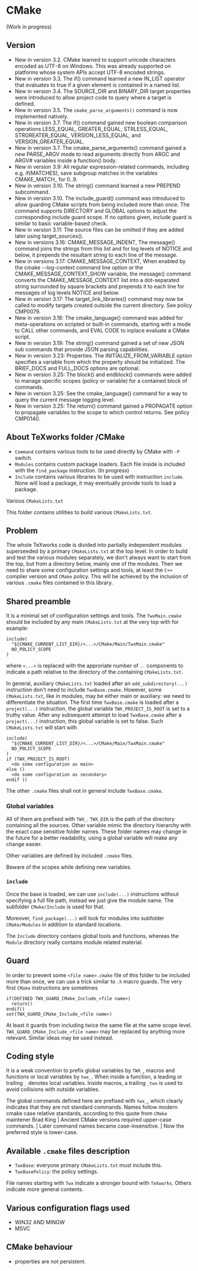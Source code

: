 # CMake

(Work in progress)

## Version

- New in version 3.2. CMake learned to support unicode characters encoded as UTF-8 on Windows. This was already supported on platforms whose system APIs accept UTF-8 encoded strings.
- New in version 3.3. The if() command learned a new IN_LIST operator that evaluates to true if a given element is contained in a named list.
- New in version 3.4. The SOURCE_DIR and BINARY_DIR target properties were introduced to allow project code to query where a target is defined.
- New in version 3.5. The `cmake_parse_arguments()` command is now implemented natively.
- New in version 3.7. The if() command gained new boolean comparison operations LESS_EQUAL, GREATER_EQUAL, STRLESS_EQUAL, STRGREATER_EQUAL, VERSION_LESS_EQUAL, and VERSION_GREATER_EQUAL.
- New in version 3.7. The cmake_parse_arguments() command gained a new PARSE_ARGV mode to read arguments directly from ARGC and ARGV# variables inside a function() body.
- New in version 3.9: All regular expression-related commands, including e.g. if(MATCHES), save subgroup matches in the variables CMAKE_MATCH_<n> for <n> 0..9.
- New in version 3.10. The string() command learned a new PREPEND subcommand.
- New in version 3.10. The include_guard() command was introduced to allow guarding CMake scripts from being included more than once. The command supports DIRECTORY and GLOBAL options to adjust the corresponding include guard scope. If no options given, include guard is similar to basic variable-based check.
- New in version 3.11: The source files can be omitted if they are added later using target_sources().
- New in versions 3.16: CMAKE_MESSAGE_INDENT, The message() command joins the strings from this list and for log levels of NOTICE and below, it prepends the resultant string to each line of the message.
- New in versions 3.17: CMAKE_MESSAGE_CONTEXT, When enabled by the cmake --log-context command line option or the CMAKE_MESSAGE_CONTEXT_SHOW variable, the message() command converts the CMAKE_MESSAGE_CONTEXT list into a dot-separated string surrounded by square brackets and prepends it to each line for messages of log levels NOTICE and below.
- New in version 3.17: The target_link_libraries() command may now be called to modify targets created outside the current directory. See policy CMP0079.
- New in version 3.18: The cmake_language() command was added for meta-operations on scripted or built-in commands, starting with a mode to CALL other commands, and EVAL CODE to inplace evaluate a CMake script.
- New in version 3.19: The string() command gained a set of new JSON sub commands that provide JSON parsing capabilities.
- New in version 3.23: Properties. The INITIALIZE_FROM_VARIABLE option specifies a variable from which the property should be initialized. The BRIEF_DOCS and FULL_DOCS options are optional.
- New in version 3.25: The block() and endblock() commands were added to manage specific scopes (policy or variable) for a contained block of commands.
- New in version 3.25: See the cmake_language() command for a way to query the current message logging level.
- New in version 3.25: The return() command gained a PROPAGATE option to propagate variables to the scope to which control returns. See policy CMP0140.

## About TeXworks folder /CMake

* `Command` contains various tools to be used directly by CMake with `-P` switch.
* `Modules` contains custom package loaders. Each file inside is included
  with the `find_package` instruction. (In progress)
* `Include` contains various libraries to be used with instruction `include`.
  None will load a package, it may eventually provide tools to load a package.

Various `CMakeLists.txt`

This folder contains utilities to build various `CMakeLists.txt`.

## Problem
The whole TeXworks code is divided into partially independent modules superseeded by a primary `CMakeLists.txt` at the top level.
In order to build and test the various modules separately,
we don't always want to start from the top, but from a directory below, mainly one of the modules.
Then we need to share some configuration settings and tools,
at least the `C++` compiler version and `CMake` policy.
This will be achieved by the inclusion of various `.cmake` files contained in this library.


## Shared preamble
It is a minimal set of configuration settings and tools.
The `TwxMain.cmake` should be included by any main `CMakeLists.txt` at the very top with for example:
```
include(
  "${CMAKE_CURRENT_LIST_DIR}/<...>/CMake/Main/TwxMain.cmake"
  NO_POLICY_SCOPE
)
```
where `<...>` is replaced with the approriate number of `..` components to indicate a path relative to the directory of the containing `CMakeLists.txt`.

In general, auxiliary `CMakeLists.txt` loaded after an `add_subdirectory(...)` instruction don't need to include `TwxBase.cmake`.
However, some `CMakeLists.txt`, like in modules, may be either main or auxiliary: we need to differentiate the situation.
The first time `TwxBase.cmake` is loaded after a `project(...)` instruction,
the global variable `TWX_PROJECT_IS_ROOT` is set to a truthy value.
After any subsequent attempt to load `TwxBase.cmake` after a `project(...)` instruction,
this global variable is set to false.
Such `CMakeLists.txt` will start with
```
include(
  "${CMAKE_CURRENT_LIST_DIR}/<...>/CMake/Main/TwxMain.cmake"
  NO_POLICY_SCOPE
)
if (TWX_PROJECT_IS_ROOT)
  <do some configuration as main>
else ()
  <do some configuration as secondary>
endif ()
```

The other `.cmake` files shall not in general include `TwxBase.cmake`.

### Global variables
All of them are prefixed with `TWX_`.
`TWX_DIR` is the path of the directory containing all the sources. Other variable mimic the directory hierarchy with the exact case sensitive folder names. These folder names may change in the future for a better readability, using a global variable will make any change easier.

Other variables are defined by included `.cmake` files.

Beware of the scopes while defining new variables.

### `include`
Once the base is loaded, we can use `include(...)` instructions without specifying a full file path, instead we just give the module name. The subfolder `CMake/Include` is used for that.

Moreover, `find_package(...)` will look for modules into subfolder `CMake/Modules` in addition to standard locations.

The `Include` directory contains global tools and functions, whereas the `Module` directory really contains module related material.

## Guard
In order to prevent some `<file name>.cmake` file of this folder to be included more than once, we can use a trick similar to `.h` macro guards.
The very first `CMake` instructions are sometimes
```
if(DEFINED TWX_GUARD_CMake_Include_<file name>)
  return()
endif()
set(TWX_GUARD_CMake_Include_<file name>)
```
At least it guards from including twice the same file at the same scope level.
`TWX_GUARD_CMake_Include_<file name>` may be replaced by anything more relevant.
Similar ideas may be used instead.

## Coding style
It is a weak convention to prefix global variables by `TWX_`, macros and functions or local variables by `twx_`. When inside a function,
a leading or trailing `_` denotes local variables. Inside macros, a trailing `_twx` is used to avoid collisions with outside variables.

The global commands defined here are prefixed with `twx_`,
which clearly indicates that they are not standard commands.
Names follow modern cmake case relative standards,
according to this quote from `CMake` maintener Brad King
  | Ancient CMake versions required upper-case commands.
  | Later command names became case-insensitive.
  | Now the preferred style is lower-case.

## Available `.cmake` files description

* `TwxBase`: everyone primary `CMakeLists.txt` must include this.
* `TwxBasePolicy`: the policy settings.

File names starting with `Twx` indicate a stronger bound with `TeXworks`.
Others indicate more general contents.

## Various configuration flags used

* WIN32 AND MINGW
* MSVC

## CMake behaviour

- properties are not persistent.
